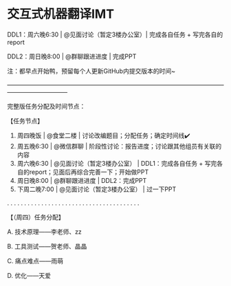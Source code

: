 # 交互式机器翻译IMT

DDL1：周六晚6:30 | @见面讨论（暂定3楼办公室）| 完成各自任务 + 写完各自的report

DDL2：周日晚8:00 | @群聊跟进进度 | 完成PPT

注：都早点开始鸭，预留每个人更新GitHub内提交版本的时间~


——————————————————————————————————————————————

完整版任务分配及时间节点：

【任务节点】
1. 周四晚饭 | @食堂二楼 | 讨论改编题目；分配任务；确定时间线✔️
2. 周五晚6:30 | @微信群聊 | 阶段性讨论：报告进度；讨论跟其他组员有关联的内容
3. 周六晚6:30 | @见面讨论（暂定3楼办公室） | DDL1：完成各自任务 + 写完各自的report；见面后再综合完善一下；开始做PPT
4. 周日晚8:00 | @群聊跟进进度 | DDL2：完成PPT
5. 下周二晚7:00 | @见面讨论（暂定3楼办公室） | 过一下PPT

. . . . . . . . . . . . . . . . . . . . . . . . . . . . . . . . . . . . . . .

【（周四）任务分配】

 A. 技术原理——李老师、zz 
 
 B. 工具测试——贺老师、晶晶
 
 C. 痛点难点——雨萌
 
 D. 优化——天爱 

